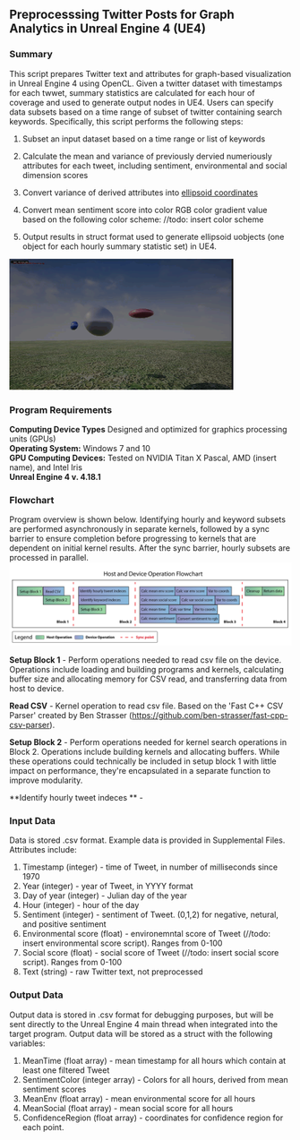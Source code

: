 ## Preprocesssing Twitter Posts for Graph Analytics in Unreal Engine 4 (UE4) <br>

### Summary
This script prepares Twitter text and attributes for graph-based visualization in Unreal Engine 4 using OpenCL.  Given a twitter dataset with timestamps for each twwet, summary statistics are calculated for each hour of coverage and used to generate output nodes in UE4.  Users can specify data subsets based on a time range of subset of twitter containing search keywords.  Specifically, this script performs the following steps:
1. Subset an input dataset based on a time range or list of keywords
2. Calculate the mean and variance of previously dervied numeriously attributes for each tweet, including sentiment, environmental and social dimension scores
3. Convert variance of derived attributes into [ellipsoid coordinates](https://en.wikipedia.org/wiki/Ellipsoid)
4. Convert mean sentiment score into color RGB color gradient value based on the following color scheme:
      //todo: insert color scheme


5. Output results in struct format used to generate ellipsoid uobjects (one object for each hourly summary statistic set) in UE4.
 
![alt text](https://github.com/larkinandy/Green-Space-Virtual-Reality/blob/master/OpenCL_SMA/Support%20Documents/SpherePrototypes.gif "Prototype uobjects in UE4")


### Program Requirements
**Computing Device Types** Designed and optimized for graphics processing units (GPUs) <br>
**Operating System:** Windows 7 and 10 <br>
**GPU Computing Devices:** Tested on NVIDIA Titan X Pascal, AMD (insert name), and Intel Iris <br>
**Unreal Engine 4 v. 4.18.1** 


### Flowchart 
Program overview is shown below. Identifying hourly and keyword subsets are performed asynchronously in separate kernels, followed by a sync barrier to ensure completion before progressing to kernels that are dependent on initial kernel results.  After the sync barrier, hourly subsets are processed in parallel.
![](https://github.com/larkinandy/Green-Space-Virtual-Reality/blob/master/OpenCL_SMA/Support%20Documents/Project%20Flowchart_Nov17_17.png) <br>

**Setup Block 1** - Perform operations needed to read csv file on the device.  Operations include loading and building programs and kernels, calculating buffer size and allocating memory for CSV read, and transferring data from host to device. <br>

**Read CSV** - Kernel operation to read csv file.  Based on the 'Fast C++ CSV Parser' created by Ben Strasser (https://github.com/ben-strasser/fast-cpp-csv-parser). <br>

**Setup Block 2** - Perform operations needed for kernel search operations in Block 2.  Operations include building kernels and allocating buffers.  While these operations could technically be included in setup block 1 with little impact on performance, they're encapsulated in a separate function to improve modularity.

**Identify hourly tweet indeces ** - 



### Input Data 
Data is stored .csv format.  Example data is provided in Supplemental Files.  Attributes include:<br>
1. Timestamp (integer) - time of Tweet, in number of milliseconds since 1970  <br>
2. Year (integer) - year of Tweet, in YYYY format 
3. Day of year (integer) - Julian day of the year 
4. Hour (integer) - hour of the day 
5. Sentiment (integer) - sentiment of Tweet.  (0,1,2) for negative, netural, and positive sentiment
6. Environmental score (float) - environemntal score of Tweet (//todo: insert environmental score script).  Ranges from 0-100
7. Social score (float) - social score of Tweet (//todo: insert social score script).  Ranges from 0-100
8. Text (string) - raw Twitter text, not preprocessed 

### Output Data
Output data is stored in .csv format for debugging purposes, but will be sent directly to the Unreal Engine 4 main thread when integrated into the target program.  Output data will be stored as a struct with the following variables:
1. MeanTime (float array) - mean timestamp for all hours which contain at least one filtered Tweet
2. SentimentColor (integer array) - Colors for all hours, derived from mean sentiment scores 
3. MeanEnv (float array) - mean environmental score for all hours
4. MeanSocial (float array) - mean social score for all hours
5. ConfidenceRegion (float array) - coordinates for confidence region for each point.
